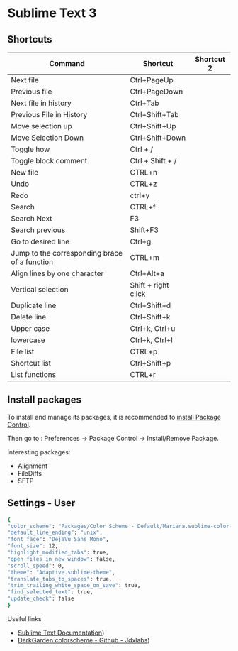 # Sublime Text 3

## Shortcuts

| Command | Shortcut | Shortcut 2 |
| ------- | -------- | ---------- |
| Next file | Ctrl+PageUp | |
| Previous file | Ctrl+PageDown | |
| Next file in history | Ctrl+Tab | |
| Previous File in History | Ctrl+Shift+Tab | |
| Move selection up | Ctrl+Shift+Up | |
| Move Selection Down | Ctrl+Shift+Down| |
| Toggle how | Ctrl + / | |
| Toggle block comment | Ctrl + Shift + / | |
| New file | CTRL+n | |
| Undo | CTRL+z | |
| Redo | ctrl+y | |
| Search | CTRL+f | |
| Search Next | F3 | |
| Search previous | Shift+F3 | |
| Go to desired line | Ctrl+g | |
| Jump to the corresponding brace of a function | CTRL+m | |
| Align lines by one character | Ctrl+Alt+a | |
| Vertical selection | Shift + right click | |
| Duplicate line | Ctrl+Shift+d | |
| Delete line | Ctrl+Shift+k | |
| Upper case | Ctrl+k, Ctrl+u | |
| lowercase | Ctrl+k, Ctrl+l | |
| File list | CTRL+p | |
| Shortcut list | Ctrl+Shift+p | |
| List functions | CTRL+r | |

## Install packages

To install and manage its packages, it is recommended to [install Package Control](https://packagecontrol.io/installation).

Then go to : Preferences -> Package Control -> Install/Remove Package.

Interesting packages:
* Alignment
* FileDiffs
* SFTP

## Settings - User

```bash
{
"color_scheme": "Packages/Color Scheme - Default/Mariana.sublime-color-scheme",
"default_line_ending": "unix",
"font_face": "DejaVu Sans Mono",
"font_size": 12,
"highlight_modified_tabs": true,
"open_files_in_new_window": false,
"scroll_speed": 0,
"theme": "Adaptive.sublime-theme",
"translate_tabs_to_spaces": true,
"trim_trailing_white_space_on_save": true,
"find_selected_text": true,
"update_check": false
}
```

Useful links
* [Sublime Text Documentation](https://www.sublimetext.com/docs))
* [DarkGarden colorscheme - Github - Jdxlabs](https://github.com/jdxlabs/darkgarden-theme-sublimetext))
